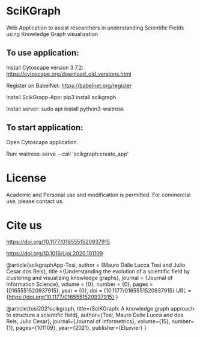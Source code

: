 # SciKGraph
Web Application to assist researchers in understanding Scientific Fields using Knowledge Graph visualization

## To use application:

Install Cytoscape version 3.7.2: https://cytoscape.org/download_old_versions.html

Register on BabelNet: https://babelnet.org/register

Install ScikGrapp-App: pip3 install scikgraph

Install server: sudo apt install python3-waitress

## To start application:

Open Cytoscape application.

Run: waitress-serve --call 'scikgraph:create_app'



# License
Academic and Personal use and modification is permitted. For commercial use, please contact us. 


# Cite us
https://doi.org/10.1177/0165551520937915

https://doi.org/10.1016/j.joi.2020.101109

@article{scikgraphApp-Tosi,
author = {Mauro Dalle Lucca Tosi and Julio Cesar dos Reis},
title ={Understanding the evolution of a scientific field by clustering and visualizing knowledge graphs},
journal = {Journal of Information Science},
volume = {0},
number = {0},
pages = {0165551520937915},
year = {0},
doi = {10.1177/0165551520937915}
URL = {https://doi.org/10.1177/0165551520937915}
}

@article{tosi2021scikgraph,
  title={SciKGraph: A knowledge graph approach to structure a scientific field},
  author={Tosi, Mauro Dalle Lucca and dos Reis, Julio Cesar},
  journal={Journal of Informetrics},
  volume={15},
  number={1},
  pages={101109},
  year={2021},
  publisher={Elsevier}
}


